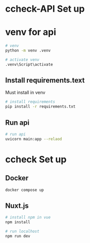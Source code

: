 
# ccheck-API Set up

# venv for api

```bash
# venv
python -m venv .venv

# activate venv
.venv\Script\activate
```

## Install requirements.text

Must install in venv
```bash
# install requirements
pip install -r requirements.txt
```
## Run api

```bash
# run api
uvicorn main:app --relaod
```
# ccheck Set up

## Docker

```bash
docker compose up
```

## Nuxt.js

```bash
# install npm in vue
npm install
```

```bash
# run localhost
npm run dev
```
